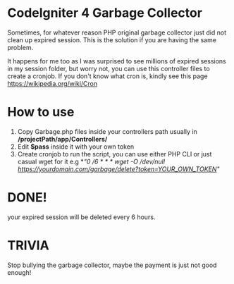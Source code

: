 # CodeIgniter 4 Garbage Collector
Sometimes, for whatever reason PHP original garbage collector just did not clean up expired session. This is the solution if you are having the same problem.

It happens for me too as I was surprised to see millions of expired sessions in my session folder, but worry not, you can use this controller files to create a cronjob.
If you don't know what cron is, kindly see this page https://wikipedia.org/wiki/Cron

# How to use
1. Copy Garbage.php files inside your controllers path usually in **/projectPath/app/Controllers/**
2. Edit **$pass** inside it with your own token
3. Create cronjob to run the script, you can use either PHP CLI or just casual wget for it e.g **"0 */6 * * * wget -O /dev/null https://yourdomain.com/garbage/delete?token=YOUR_OWN_TOKEN"**

# DONE!
your expired session will be deleted every 6 hours. 

# TRIVIA
Stop bullying the garbage collector, maybe the payment is just not good enough!
